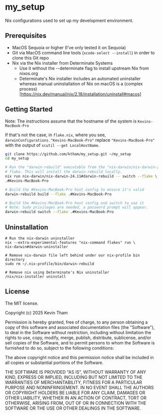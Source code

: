 # my_setup

Nix configurations used to set up my development environment.

## Prerequisites
* MacOS Sequoia or higher (I've only tested it on Sequoia)
* Git via MacOS command line tools (`xcode-select --install`) in order to clone this Git repo
* Nix via the Nix installer from Determinate Systems
  - Use it without the --determinate flag to install upstream Nix from nixos.org
  - Determinate's Nix installer includes an automated uninstaller whereas manual uninstallation of Nix on macOS is a (complex process)[https://nix.dev/manual/nix/2.18/installation/uninstall#macos]

## Getting Started

Note: The instructions assume that the hostname of the system is `Kevins-MacBook-Pro`

If that's not the case, in `flake.nix`, where you see,
`darwinConfigurations."Kevins-MacBook-Pro"` replace `"Kevins-MacBook-Pro"` with
the output of `scutil --get LocalHostName`.

```bash
git clone https://github.com/ktham/my_setup.git ~/my_setup
cd my_setup

# Run the "darwin-rebuild" executable from the "nix-darwin/nix-darwin-24.11"
# flake. This will install the darwin-rebuild locally.
nix run nix-darwin/nix-darwin-24.11#darwin-rebuild -- switch --flake \
.#Kevins-MacBook-Pro

# Build the #Kevins-MacBook-Pro host config to ensure it's valid
darwin-rebuild build --flake .#Kevins-MacBook-Pro

# Build the #Kevins-MacBook-Pro host config and switch to use it
# Note: Sudo privileges are needed, a password prompt will appear.
darwin-rebuild switch --flake .#Kevins-MacBook-Pro
```

## Uninstallation

```
# Run the nix-darwin uninstaller
nix --extra-experimental-features "nix-command flakes" run \
nix-darwin#darwin-uninstaller

# Remove nix-darwin file left behind under our nix-profile bin directory
sudo rm ~/.nix-profile/bin/darwin-rebuild

# Remove nix using Determinate's Nix uninstaller
/nix/nix-installer uninstall
```

## License

The MIT license.

Copyright (c) 2025 Kevin Tham

Permission is hereby granted, free of charge, to any person obtaining a copy of this software and associated documentation files (the "Software"), to deal in the Software without restriction, including without limitation the rights to use, copy, modify, merge, publish, distribute, sublicense, and/or sell copies of the Software, and to permit persons to whom the Software is furnished to do so, subject to the following conditions:

The above copyright notice and this permission notice shall be included in all copies or substantial portions of the Software.

THE SOFTWARE IS PROVIDED "AS IS", WITHOUT WARRANTY OF ANY KIND, EXPRESS OR IMPLIED, INCLUDING BUT NOT LIMITED TO THE WARRANTIES OF MERCHANTABILITY, FITNESS FOR A PARTICULAR PURPOSE AND NONINFRINGEMENT. IN NO EVENT SHALL THE AUTHORS OR COPYRIGHT HOLDERS BE LIABLE FOR ANY CLAIM, DAMAGES OR OTHER LIABILITY, WHETHER IN AN ACTION OF CONTRACT, TORT OR OTHERWISE, ARISING FROM, OUT OF OR IN CONNECTION WITH THE SOFTWARE OR THE USE OR OTHER DEALINGS IN THE SOFTWARE.
